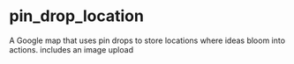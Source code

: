 # pin_drop_location
A Google map that uses pin drops to store locations where ideas bloom into actions. includes an image upload
